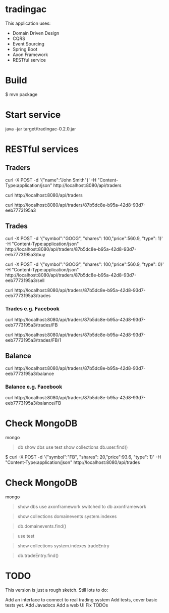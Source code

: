# tradingac

This application uses:

- Domain Driven Design
- CQRS
- Event Sourcing
- Spring Boot
- Axon Framework
- RESTful service

# Build

$ mvn package

# Start service

java -jar target/tradingac-0.2.0.jar


# RESTful services

## Traders
curl -X POST -d '{"name":"John Smith"}' -H "Content-Type:application/json" http://localhost:8080/api/traders

curl http://localhost:8080/api/traders

curl http://localhost:8080/api/traders/87b5dc8e-b95a-42d8-93d7-eeb7773195a3

## Trades

curl -X POST -d '{"symbol":"GOOG", "shares": 100,"price":560.9, "type": 1}' -H "Content-Type:application/json" http://localhost:8080/api/traders/87b5dc8e-b95a-42d8-93d7-eeb7773195a3/buy

curl -X POST -d '{"symbol":"GOOG", "shares": 100,"price":560.9, "type": 0}' -H "Content-Type:application/json" http://localhost:8080/api/traders/87b5dc8e-b95a-42d8-93d7-eeb7773195a3/sell

curl http://localhost:8080/api/traders/87b5dc8e-b95a-42d8-93d7-eeb7773195a3/trades

### Trades e.g. Facebook
curl http://localhost:8080/api/traders/87b5dc8e-b95a-42d8-93d7-eeb7773195a3/trades/FB

curl http://localhost:8080/api/traders/87b5dc8e-b95a-42d8-93d7-eeb7773195a3/trades/FB/1

## Balance
curl http://localhost:8080/api/traders/87b5dc8e-b95a-42d8-93d7-eeb7773195a3/balance

### Balance e.g. Facebook
curl http://localhost:8080/api/traders/87b5dc8e-b95a-42d8-93d7-eeb7773195a3/balance/FB

# Check MongoDB

mongo
>db
>show dbs
>use test
>show collections
>db.user.find()


$ curl -X POST -d '{"symbol":"FB", "shares": 20,"price":93.6, "type": 1}' -H "Content-Type:application/json" http://localhost:8080/api/trades

# Check MongoDB

mongo
>show dbs
> use axonframework
switched to db axonframework

> show collections
domainevents
system.indexes

> db.domainevents.find()

>use test

>show collections
system.indexes
tradeEntry

> db.tradeEntry.find()



# TODO

This version is just a rough sketch. Still lots to do:

Add an interface to connect to real trading system
Add tests, cover basic tests yet.
Add Javadocs
Add a web UI
Fix TODOs





